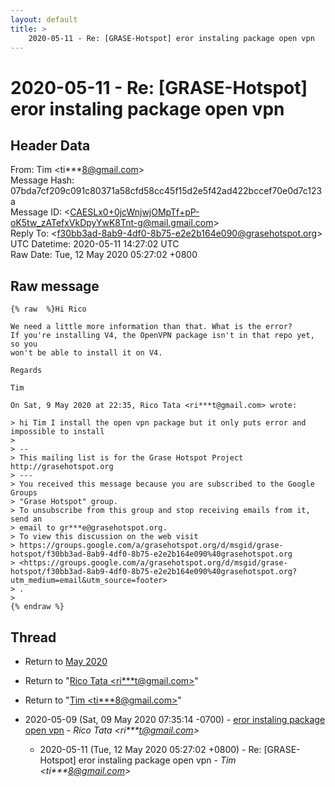 ```yaml
---
layout: default
title: >
    2020-05-11 - Re: [GRASE-Hotspot] eror instaling package open vpn
---
```


# 2020-05-11 - Re: [GRASE-Hotspot] eror instaling package open vpn

## Header Data

From: Tim \<ti***8@gmail.com\><br>
Message Hash: 07bda7cf209c091c80371a58cfd58cc45f15d2e5f42ad422bccef70e0d7c123a<br>
Message ID: \<CAESLx0+0jcWnjwjOMpTf+pP-oK5tw_zATefxVkDpyYwK8Tnt-g@mail.gmail.com\><br>
Reply To: \<f30bb3ad-8ab9-4df0-8b75-e2e2b164e090@grasehotspot.org\><br>
UTC Datetime: 2020-05-11 14:27:02 UTC<br>
Raw Date: Tue, 12 May 2020 05:27:02 +0800<br>

## Raw message

```
{% raw  %}Hi Rico

We need a little more information than that. What is the error?
If you're installing V4, the OpenVPN package isn't in that repo yet, so you
won't be able to install it on V4.

Regards

Tim

On Sat, 9 May 2020 at 22:35, Rico Tata <ri***t@gmail.com> wrote:

> hi Tim I install the open vpn package but it only puts error and impossible to install
>
> --
> This mailing list is for the Grase Hotspot Project http://grasehotspot.org
> ---
> You received this message because you are subscribed to the Google Groups
> "Grase Hotspot" group.
> To unsubscribe from this group and stop receiving emails from it, send an
> email to gr***e@grasehotspot.org.
> To view this discussion on the web visit
> https://groups.google.com/a/grasehotspot.org/d/msgid/grase-hotspot/f30bb3ad-8ab9-4df0-8b75-e2e2b164e090%40grasehotspot.org
> <https://groups.google.com/a/grasehotspot.org/d/msgid/grase-hotspot/f30bb3ad-8ab9-4df0-8b75-e2e2b164e090%40grasehotspot.org?utm_medium=email&utm_source=footer>
> .
>
{% endraw %}
```

## Thread

+ Return to [May 2020](/archive/2020/05)

+ Return to "[Rico Tata <ri***t<span>@</span>gmail.com>](/authors/ri___t_at_gmail_com)"
+ Return to "[Tim <ti***8<span>@</span>gmail.com>](/authors/ti___8_at_gmail_com)"

+ 2020-05-09 (Sat, 09 May 2020 07:35:14 -0700) - [eror instaling package open vpn](/archive/2020/05/fa970cf0931d53bf87668106d81ba2f3558e9f4d8b8b5fb408365fc66491c2dd) - _Rico Tata \<ri***t@gmail.com\>_
  + 2020-05-11 (Tue, 12 May 2020 05:27:02 +0800) - Re: [GRASE-Hotspot] eror instaling package open vpn - _Tim \<ti***8@gmail.com\>_

